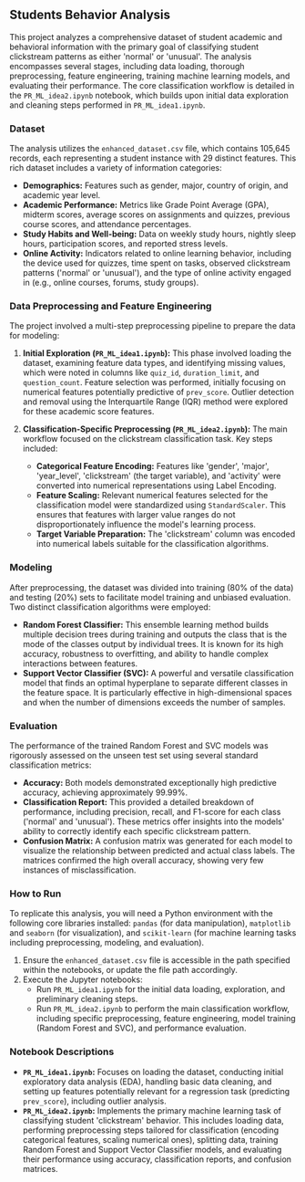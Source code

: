 ## Students Behavior Analysis

This project analyzes a comprehensive dataset of student academic and behavioral information with the primary goal of classifying student clickstream patterns as either 'normal' or 'unusual'. The analysis encompasses several stages, including data loading, thorough preprocessing, feature engineering, training machine learning models, and evaluating their performance. The core classification workflow is detailed in the `PR_ML_idea2.ipynb` notebook, which builds upon initial data exploration and cleaning steps performed in `PR_ML_idea1.ipynb`.

### Dataset

The analysis utilizes the `enhanced_dataset.csv` file, which contains 105,645 records, each representing a student instance with 29 distinct features. This rich dataset includes a variety of information categories:

*   **Demographics:** Features such as gender, major, country of origin, and academic year level.
*   **Academic Performance:** Metrics like Grade Point Average (GPA), midterm scores, average scores on assignments and quizzes, previous course scores, and attendance percentages.
*   **Study Habits and Well-being:** Data on weekly study hours, nightly sleep hours, participation scores, and reported stress levels.
*   **Online Activity:** Indicators related to online learning behavior, including the device used for quizzes, time spent on tasks, observed clickstream patterns ('normal' or 'unusual'), and the type of online activity engaged in (e.g., online courses, forums, study groups).

### Data Preprocessing and Feature Engineering

The project involved a multi-step preprocessing pipeline to prepare the data for modeling:

1.  **Initial Exploration (`PR_ML_idea1.ipynb`):** This phase involved loading the dataset, examining feature data types, and identifying missing values, which were noted in columns like `quiz_id`, `duration_limit`, and `question_count`. Feature selection was performed, initially focusing on numerical features potentially predictive of `prev_score`. Outlier detection and removal using the Interquartile Range (IQR) method were explored for these academic score features.

2.  **Classification-Specific Preprocessing (`PR_ML_idea2.ipynb`):** The main workflow focused on the clickstream classification task. Key steps included:
    *   **Categorical Feature Encoding:** Features like 'gender', 'major', 'year_level', 'clickstream' (the target variable), and 'activity' were converted into numerical representations using Label Encoding.
    *   **Feature Scaling:** Relevant numerical features selected for the classification model were standardized using `StandardScaler`. This ensures that features with larger value ranges do not disproportionately influence the model's learning process.
    *   **Target Variable Preparation:** The 'clickstream' column was encoded into numerical labels suitable for the classification algorithms.

### Modeling

After preprocessing, the dataset was divided into training (80% of the data) and testing (20%) sets to facilitate model training and unbiased evaluation. Two distinct classification algorithms were employed:

*   **Random Forest Classifier:** This ensemble learning method builds multiple decision trees during training and outputs the class that is the mode of the classes output by individual trees. It is known for its high accuracy, robustness to overfitting, and ability to handle complex interactions between features.
*   **Support Vector Classifier (SVC):** A powerful and versatile classification model that finds an optimal hyperplane to separate different classes in the feature space. It is particularly effective in high-dimensional spaces and when the number of dimensions exceeds the number of samples.

### Evaluation

The performance of the trained Random Forest and SVC models was rigorously assessed on the unseen test set using several standard classification metrics:

*   **Accuracy:** Both models demonstrated exceptionally high predictive accuracy, achieving approximately 99.99%.
*   **Classification Report:** This provided a detailed breakdown of performance, including precision, recall, and F1-score for each class ('normal' and 'unusual'). These metrics offer insights into the models' ability to correctly identify each specific clickstream pattern.
*   **Confusion Matrix:** A confusion matrix was generated for each model to visualize the relationship between predicted and actual class labels. The matrices confirmed the high overall accuracy, showing very few instances of misclassification.

### How to Run

To replicate this analysis, you will need a Python environment with the following core libraries installed: `pandas` (for data manipulation), `matplotlib` and `seaborn` (for visualization), and `scikit-learn` (for machine learning tasks including preprocessing, modeling, and evaluation).

1.  Ensure the `enhanced_dataset.csv` file is accessible in the path specified within the notebooks, or update the file path accordingly.
2.  Execute the Jupyter notebooks:
    *   Run `PR_ML_idea1.ipynb` for the initial data loading, exploration, and preliminary cleaning steps.
    *   Run `PR_ML_idea2.ipynb` to perform the main classification workflow, including specific preprocessing, feature engineering, model training (Random Forest and SVC), and performance evaluation.

### Notebook Descriptions

*   **`PR_ML_idea1.ipynb`:** Focuses on loading the dataset, conducting initial exploratory data analysis (EDA), handling basic data cleaning, and setting up features potentially relevant for a regression task (predicting `prev_score`), including outlier analysis.
*   **`PR_ML_idea2.ipynb`:** Implements the primary machine learning task of classifying student 'clickstream' behavior. This includes loading data, performing preprocessing steps tailored for classification (encoding categorical features, scaling numerical ones), splitting data, training Random Forest and Support Vector Classifier models, and evaluating their performance using accuracy, classification reports, and confusion matrices.

